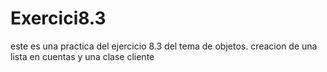 # Exercici8.3
este es una practica del ejercicio  8.3 del tema de objetos. creacion de una lista en cuentas y una clase cliente
